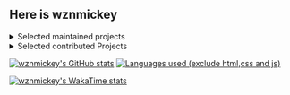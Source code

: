 ## Here is wznmickey


<details>
<summary>Selected maintained projects</summary>

[![canvas_syncer](https://github-readme-stats.vercel.app/api/pin/?username=wznmickey&repo=canvas_syncer)]([https://github.com/anuraghazra/github-readme-stats](https://github.com/wznmickey/canvas_syncer))
[![JI_Lab_Report_typst_template](https://github-readme-stats.vercel.app/api/pin/?username=wznmickey&repo=JI_Lab_Report_typst_template)]([https://github.com/anuraghazra/github-readme-stats](https://github.com/wznmickey/JI_Lab_Report_typst_template))
[![elm-for](https://github-readme-stats.vercel.app/api/pin/?username=wznmickey&repo=elm-for)]([https://github.com/anuraghazra/github-readme-stats](https://github.com/wznmickey/elm-for))
[![GetCanvasCourseCode](https://github-readme-stats.vercel.app/api/pin/?username=wznmickey&repo=GetCanvasCourseCode)]([https://github.com/anuraghazra/github-readme-stats](https://github.com/wznmickey/GetCanvasCourseCode))
</details>
<details>
<summary>Selected contributed Projects</summary>


[![Canvas-Syncer](https://github-readme-stats.vercel.app/api/pin/?username=BoYanZh&repo=Canvas-Syncer)]([https://github.com/anuraghazra/github-readme-stats](https://github.com/BoYanZh/Canvas-Syncer))

[![typst](https://github-readme-stats.vercel.app/api/pin/?username=typst&repo=typst)]([https://github.com/anuraghazra/github-readme-stats](https://github.com/typst/typst))

[![Joint-Teapot](https://github-readme-stats.vercel.app/api/pin/?username=BoYanZh&repo=Joint-Teapot)]([https://github.com/anuraghazra/github-readme-stats]([https://github.com/typst/typst](https://github.com/BoYanZh/Joint-Teapot)))


</details>




[![wznmickey's GitHub stats](https://github-readme-stats-wznmickey.vercel.app/api?username=wznmickey&count_private=true)](https://github.com/anuraghazra/github-readme-stats)
[![Languages used (exclude html,css and js)](https://github-readme-stats-wznmickey.vercel.app/api/top-langs/?username=wznmickey&layout=compact&count_private=true&hide=css,html,javascript&langs_count=20)](https://github.com/anuraghazra/github-readme-stats)

[![wznmickey's WakaTime stats](https://github-readme-stats-wznmickey.vercel.app/api/wakatime?username=wznmickey)](https://github.com/anuraghazra/github-readme-stats)
